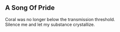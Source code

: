 A Song Of Pride
---------------
Coral was no longer below the transmission threshold.  
Silence me and let my substance crystallize.  
